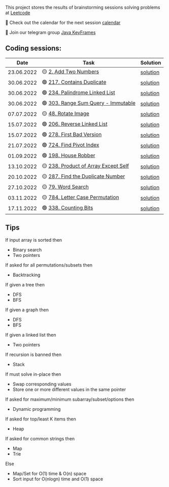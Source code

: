 This project stores the results of brainstorming sessions solving problems at
[Leetcode](https://leetcode.com/problemset/all/)

📅 Check out the calendar for the next session [calendar](https://cutt.ly/JJpel8R)</a><br>

💬 Join our telegram group [Java KeyFrames](https://t.me/JavaKeyFrames)

## Coding sessions:

| Date       | Task                                                                                                | Solution                                  |
|------------|-----------------------------------------------------------------------------------------------------|-------------------------------------------|
| 23.06.2022 | 🟡 [2. Add Two Numbers](https://leetcode.com/problems/add-two-numbers/)                             | [solution](src/main/java/leetcode/p0002/) |
| 30.06.2022 | 🟢 [217. Contains Duplicate](https://leetcode.com/problems/contains-duplicate/)                     | [solution](src/main/java/leetcode/p0217/) |
| 30.06.2022 | 🟢 [234. Palindrome Linked List](https://leetcode.com/problems/palindrome-linked-list/)             | [solution](src/main/java/leetcode/p0234/) |
| 30.06.2022 | 🟢 [303. Range Sum Query - Immutable](https://leetcode.com/problems/range-sum-query-immutable/)     | [solution](src/main/java/leetcode/p0303/) |
| 07.07.2022 | 🟡 [48. Rotate Image](https://leetcode.com/problems/rotate-image/)                                  | [solution](src/main/java/leetcode/p0048/) |
| 15.07.2022 | 🟢 [206. Reverse Linked List](https://leetcode.com/problems/reverse-linked-list/)                   | [solution](src/main/java/leetcode/p0206/) |
| 15.07.2022 | 🟢 [278. First Bad Version](https://leetcode.com/problems/first-bad-version/)                       | [solution](src/main/java/leetcode/p0278/) |
| 21.07.2022 | 🟢 [724. Find Pivot Index](https://leetcode.com/problems/find-pivot-index/)                         | [solution](src/main/java/leetcode/p0724/) |
| 01.09.2022 | 🟢 [198. House Robber](https://leetcode.com/problems/house-robber/)                                 | [solution](src/main/java/leetcode/p0198/) |
| 13.10.2022 | 🟡 [238. Product of Array Except Self](https://leetcode.com/problems/product-of-array-except-self/) | [solution](src/main/java/leetcode/p0238/) |
| 20.10.2022 | 🟡 [287. Find the Duplicate Number](https://leetcode.com/problems/find-the-duplicate-number/)       | [solution](src/main/java/leetcode/p0287/) |
| 27.10.2022 | 🟡 [79. Word Search](https://leetcode.com/problems/word-search/)                                    | [solution](src/main/java/leetcode/p0079/) |
| 03.11.2022 | 🟡 [784. Letter Case Permutation](https://leetcode.com/problems/letter-case-permutation/)           | [solution](src/main/java/leetcode/p0784/) |
| 17.11.2022 | 🟢 [338. Counting Bits](https://leetcode.com/problems/counting-bits/)                               | [solution](src/main/java/leetcode/p0338/) |}

## Tips

If input array is sorted then

- Binary search
- Two pointers

If asked for all permutations/subsets then

- Backtracking

If given a tree then

- DFS
- BFS

If given a graph then

- DFS
- BFS

If given a linked list then

- Two pointers

If recursion is banned then

- Stack

If must solve in-place then

- Swap corresponding values
- Store one or more different values in the same pointer

If asked for maximum/minimum subarray/subset/options then

- Dynamic programming

If asked for top/least K items then

- Heap

If asked for common strings then

- Map
- Trie

Else

- Map/Set for O(1) time & O(n) space
- Sort input for O(nlogn) time and O(1) space
